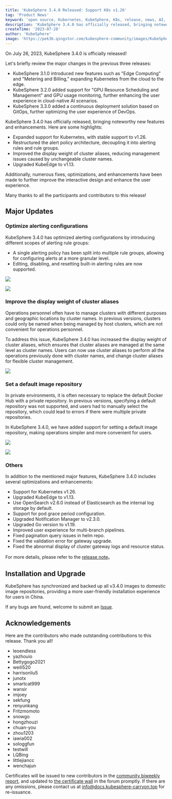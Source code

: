 ```yaml
---
title: 'KubeSphere 3.4.0 Released: Support K8s v1.26'
tag: 'Product News'
keyword: 'open source, Kubernetes, KubeSphere, K8s, release, news, AI, GPU'
description: 'KubeSphere 3.4.0 has officially released, bringing noteworthy new features and enhancements.'
createTime: '2023-07-28'
author: 'KubeSphere'
image: 'https://pek3b.qingstor.com/kubesphere-community/images/KubeSphere-3.4.0-GA.png'
---
```


On July 26, 2023, KubeSphere 3.4.0 is officially released!

Let's briefly review the major changes in the previous three releases:

- KubeSphere 3.1.0 introduced new features such as "Edge Computing" and "Metering and Billing," expanding Kubernetes from the cloud to the edge.
- KubeSphere 3.2.0 added support for "GPU Resource Scheduling and Management" and GPU usage monitoring, further enhancing the user experience in cloud-native AI scenarios.
- KubeSphere 3.3.0 added a continuous deployment solution based on GitOps, further optimizing the user experience of DevOps.

KubeSphere 3.4.0 has officially released, bringing noteworthy new features and enhancements. Here are some highlights:

- Expanded support for Kubernetes, with stable support to v1.26.
- Restructured the alert policy architecture, decoupling it into alerting rules and rule groups.
- Improved the display weight of cluster aliases, reducing management issues caused by unchangeable cluster names.
- Upgraded KubeEdge to v1.13.

Additionally, numerous fixes, optimizations, and enhancements have been made to further improve the interactive design and enhance the user experience.

Many thanks to all the participants and contributors to this release!

## Major Updates

### Optimize alerting configurations

KubeSphere 3.4.0 has optimized alerting configurations by introducing different scopes of alerting rule groups:

-  A single alerting policy has been split into multiple rule groups, allowing for configuring alerts at a more granular level.
- Editing, disabling, and resetting built-in alerting rules are now supported.

![](https://pek3b.qingstor.com/kubesphere-community/images/kubesphere-v3.4.0-rule-group.png)

![](https://pek3b.qingstor.com/kubesphere-community/images/kubesphere-v3.4.0-rules.png)

### Improve the display weight of cluster aliases

Operations personnel often have to manage clusters with different purposes and geographic locations by cluster names. In previous versions, clusters could only be named when being managed by host clusters, which are not convenient for operations personnel.

To address this issue, KubeSphere 3.4.0 has increased the display weight of cluster aliases, which ensures that cluster aliases are managed at the same level as cluster names. Users can now use cluster aliases to perform all the operations previously done with cluster names, and change cluster aliases for flexible cluster management.

![](https://pek3b.qingstor.com/kubesphere-community/images/kubesphere-v3.4.0-alias.png)

### Set a default image repository

In private environments, it is often necessary to replace the default Docker Hub with a private repository. In previous versions, specifying a default repository was not supported, and users had to manually select the repository, which could lead to errors if there were multiple private repositories.

In KubeSphere 3.4.0, we have added support for setting a default image repository, making operations simpler and more convenient for users.

![](https://pek3b.qingstor.com/kubesphere-community/images/kubesphere-v3.4.0-default-registry-2.png)

![](https://pek3b.qingstor.com/kubesphere-community/images/kubesphere-v3.4.0-default-registry.png)

### Others
In addition to the mentioned major features, KubeSphere 3.4.0 includes several optimizations and enhancements:

* Support for Kubernetes v1.26.
* Upgraded KubeEdge to v1.13.
* Use OpenSearch v2.6.0 instead of Elasticsearch as the internal log storage by default.
* Support for pod grace period configuration.
* Upgraded Notification Manager to v2.3.0.
* Upgraded Go version to v1.19.
* Improved user experience for multi-branch pipelines.
* Fixed pagination query issues in helm repo.
* Fixed the validation error for gateway upgrade.
* Fixed the abnormal display of cluster gateway logs and resource status.

For more details, please refer to the [release note](https://github.com/whenegghitsrock/kubesphere-carryon/releases/tag/v3.4.0)。

## Installation and Upgrade

KubeSphere has synchronized and backed up all v3.4.0 images to domestic image repositories, providing a more user-friendly installation experience for users in China.

If any bugs are found, welcome to submit an [Issue](https://github.com/whenegghitsrock/kubesphere-carryon/issues).

## Acknowledgements

Here are the contributors who made outstanding contributions to this release. Thank you all!

* leoendless
* yazhouio
* Bettygogo2021
* weili520
* harrisonliu5
* junotx
* smartcat999
* wansir
* imjoey
* sekfung
* renyunkang
* Fritzmomoto
* snowgo
* hongzhouzi
* chuan-you
* zhou1203
* iawia002
* sologgfun
* testwill
* LQBing
* littlejiancc
* wenchajun

Certificates will be issued to new contributors in the [community biweekly report](https://ask.docs.kubesphere-carryon.top/forum/t/ks-beweekly), and updated to [the certificate wall](https://ask.docs.kubesphere-carryon.top/forum/d/9280-kubesphere) in the forum promptly. If there are any omissions, please contact us at info@docs.kubesphere-carryon.top for re-issuance.